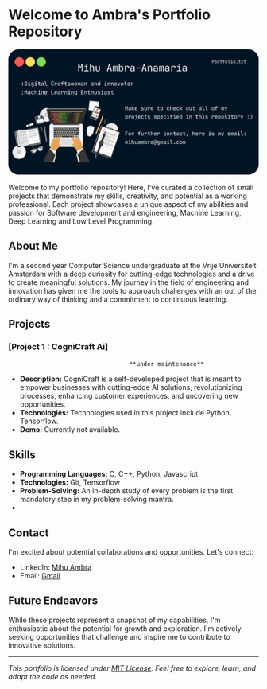 # Welcome to Ambra's Portfolio Repository 

![Portfolio Banner](portfolio_banner.png)

Welcome to my portfolio repository! Here, I've curated a collection of small projects that demonstrate my skills, creativity, and potential as a working professional. Each project showcases a unique aspect of my abilities and passion for Software development and engineering, Machine Learning, Deep Learning and Low Level Programming.

## About Me

I'm a second year Computer Science undergraduate at the Vrije Universiteit Amsterdam with a deep curiosity for cutting-edge technologies and a drive to create meaningful solutions. My journey in the field of engineering and innovation has given me the tools to approach challenges with an out of the ordinary way of thinking and a commitment to continuous learning.

## Projects


### [Project 1 : CogniCraft Ai]

                                      **under maintenance** 

- **Description:** CogniCraft is a self-developed project that is meant to empower businesses with cutting-edge AI solutions, revolutionizing processes, enhancing customer experiences, and uncovering new opportunities.
- **Technologies:** Technologies used in this project include Python, Tensorflow.
- **Demo:** Currently not available.
## Skills

- **Programming Languages:** C, C++, Python, Javascript
- **Technologies:** Git, Tensorflow
- **Problem-Solving:** An in-depth study of every problem is the first mandatory step in my problem-solving mantra.
- 
 
## Contact

I'm excited about potential collaborations and opportunities. Let's connect:
- LinkedIn: [Mihu Ambra](https://www.linkedin.com/in/ambra-m-b897bb23b/)
- Email: [Gmail](mailto:mihuambra@gmail.com)

## Future Endeavors

While these projects represent a snapshot of my capabilities, I'm enthusiastic about the potential for growth and exploration. I'm actively seeking opportunities that challenge and inspire me to contribute to innovative solutions.

---

*This portfolio is licensed under [MIT License](LICENSE). Feel free to explore, learn, and adapt the code as needed.*

